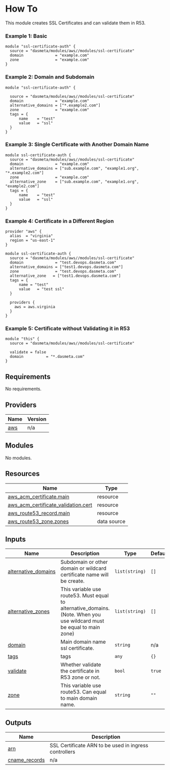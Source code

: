 # How To
This module creates SSL Certificates and can validate them in R53.

### Example 1: Basic
```
module "ssl-certificate-auth" {
  source = "dasmeta/modules/aws//modules/ssl-certificate"
  domain              = "example.com"
  zone                = "example.com"
}
```

### Example 2: Domain and Subdomain
```
module "ssl-certificate-auth" {

  source = "dasmeta/modules/aws//modules/ssl-certificate"
  domain              = "example.com"
  alternative_domains = ["*.example2.com"]
  zone                = "example.com"
  tags = {
      name    = "test"
      value   = "ssl"
  }
}
```

### Example 3: Single Certificate with Another Domain Name
```
module ssl-certificate-auth {
  source = "dasmeta/modules/aws//modules/ssl-certificate"
  domain              = "example.com"
  alternative_domains = ["sub.example.com", "example1.org", "*.example2.com"]
  zone                = "example.com"
  alternative_zone    = ["sub.example.com", "example1.org", "example2.com"]
  tags = {
      name    = "test"
      value   = "ssl"
  }
}
```

### Example 4: Certificate in a Different Region

```
provider "aws" {
  alias  = "virginia"
  region = "us-east-1"
}

module ssl-certificate-auth {
  source = "dasmeta/modules/aws//modules/ssl-certificate"
  domain              = "test.devops.dasmeta.com"
  alternative_domains = ["test1.devops.dasmeta.com"]
  zone                = "test.devops.dasmeta.com"
  alternative_zone   = ["test1.devops.dasmeta.com"]
  tags = {
      name = "test"
      value   = "test ssl"
  }

  providers {
    aws = aws.virginia
  }
}
```

### Example 5: Certificate without Validating it in R53
```
module "this" {
  source = "dasmeta/modules/aws//modules/ssl-certificate"

  validate = false
  domain          = "*.dasmeta.com"
}
```

<!-- BEGINNING OF PRE-COMMIT-TERRAFORM DOCS HOOK -->
## Requirements

No requirements.

## Providers

| Name | Version |
|------|---------|
| <a name="provider_aws"></a> [aws](#provider\_aws) | n/a |

## Modules

No modules.

## Resources

| Name | Type |
|------|------|
| [aws_acm_certificate.main](https://registry.terraform.io/providers/hashicorp/aws/latest/docs/resources/acm_certificate) | resource |
| [aws_acm_certificate_validation.cert](https://registry.terraform.io/providers/hashicorp/aws/latest/docs/resources/acm_certificate_validation) | resource |
| [aws_route53_record.main](https://registry.terraform.io/providers/hashicorp/aws/latest/docs/resources/route53_record) | resource |
| [aws_route53_zone.zones](https://registry.terraform.io/providers/hashicorp/aws/latest/docs/data-sources/route53_zone) | data source |

## Inputs

| Name | Description | Type | Default | Required |
|------|-------------|------|---------|:--------:|
| <a name="input_alternative_domains"></a> [alternative\_domains](#input\_alternative\_domains) | Subdomain or other domain or wildcard certificate name will be create. | `list(string)` | `[]` | no |
| <a name="input_alternative_zones"></a> [alternative\_zones](#input\_alternative\_zones) | This variable use route53. Must equal to alternative\_domains. (Note. When you use wildcard must be equal to main zone) | `list(string)` | `[]` | no |
| <a name="input_domain"></a> [domain](#input\_domain) | Main domain name ssl certificate. | `string` | n/a | yes |
| <a name="input_tags"></a> [tags](#input\_tags) | tags | `any` | `{}` | no |
| <a name="input_validate"></a> [validate](#input\_validate) | Whether validate the certificate in R53 zone or not. | `bool` | `true` | no |
| <a name="input_zone"></a> [zone](#input\_zone) | This variable use route53. Can equal to main domain name. | `string` | `""` | no |

## Outputs

| Name | Description |
|------|-------------|
| <a name="output_arn"></a> [arn](#output\_arn) | SSL Certificate ARN to be used in ingress controllers |
| <a name="output_cname_records"></a> [cname\_records](#output\_cname\_records) | n/a |
<!-- END OF PRE-COMMIT-TERRAFORM DOCS HOOK -->
